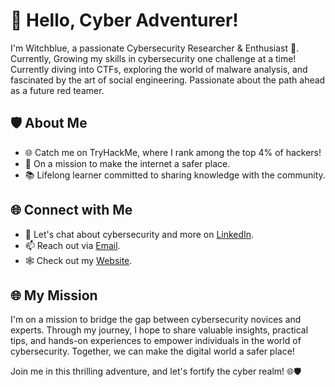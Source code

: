 # 👋 Hello, Cyber Adventurer!

I'm Witchblue, a passionate Cybersecurity Researcher & Enthusiast 🚀. Currently, Growing my skills in cybersecurity one challenge at a time! Currently diving into CTFs, exploring the world of malware analysis, and fascinated by the art of social engineering. Passionate about the path ahead as a future red teamer.

## 🛡️ About Me

- 🌐 Catch me on TryHackMe, where I rank among the top 4% of hackers!
- 🚀 On a mission to make the internet a safer place.
- 📚 Lifelong learner committed to sharing knowledge with the community.

## 🌐 Connect with Me

- 💬 Let's chat about cybersecurity and more on [LinkedIn](https://www.linkedin.com/in/witchblue-3029s31/).
- 📫 Reach out via [Email](mailto:witchblue@proton.me).
- 🕸️ Check out my [Website](https://witchblue.netlify.app).

## 🌐 My Mission

I'm on a mission to bridge the gap between cybersecurity novices and experts. Through my journey, I hope to share valuable insights, practical tips, and hands-on experiences to empower individuals in the world of cybersecurity. Together, we can make the digital world a safer place!

Join me in this thrilling adventure, and let's fortify the cyber realm! 🌐🛡️
